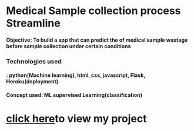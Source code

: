 # Medical Sample collection process Streamline
<h4>Objective: To build a app that can predict the  of medical sample wastage before sample collection under certain conditions</h4>

<h3>Technologies used</h3>
<h4>: python(Machine learning), html, css, javascript, Flask, Heroku(deployment)</h4>

<h4>Concept used: ML supervised Learning(classification)</h4>

<h1> <a href="https://medical-sample-streamline.herokuapp.com/">click here</a>to view my project</h1>
